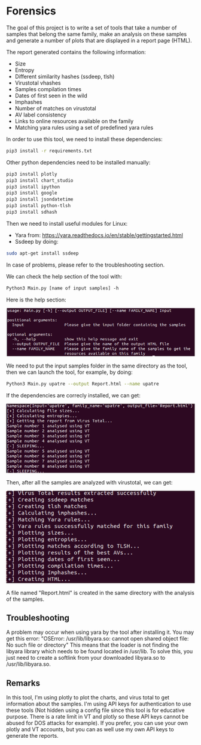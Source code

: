 # Forensics
The goal of this project is to write a set of tools that take a number of samples that belong the same family, make an analysis on these samples and generate a number of plots that are displayed in a report page (HTML). 

The report generated contains the following information: 
* Size
* Entropy
* Different similarity hashes (ssdeep, tlsh)
* Virustotal vhashes
* Samples compilation times
* Dates of first seen in the wild
* Imphashes
* Number of matches on virustotal 
* AV label consistency
* Links to online resources available on the family 
* Matching yara rules using a set of predefined yara rules

In order to use this tool, we need to install these dependencies: 
```bash
pip3 install -r requirements.txt
```

Other python dependencies need to be installed manually: 
```bash
pip3 install plotly
pip3 install chart_studio
pip3 install ipython
pip3 install google
pip3 install jsondatetime
pip3 install python-tlsh
pip3 install sdhash
```


Then we need to install useful modules for Linux:
* Yara from: https://yara.readthedocs.io/en/stable/gettingstarted.html
* Ssdeep by doing: 
```bash
sudo apt-get install ssdeep
```

In case of problems, please refer to the troubleshooting section. 


We can check the help section of the tool with: 
```bash
Python3 Main.py [name of input samples] -h 
```
Here is the help section: 

![Image of help section](help_section.png)

We need to put the input samples folder in the same directory as the tool, then we can launch the tool, for example, by doing: 
```bash
Python3 Main.py upatre --output Report.html --name upatre
```
If the dependencies are correcly installed, we can get: 

![Image of first part of result](1.png)

Then, after all the samples are analyzed with virustotal, we can get: 

![Image of first part of result](2.png)

A file named "Report.html" is created in the same directory with the analysis of the samples. 

## Troubleshooting

A problem may occur when using yara by the tool after installing it. 
You may get this error: "OSError: /usr/lib/libyara.so: cannot open shared object file: No such file or directory"
This means that the loader is not finding the libyara library which needs to be found located in /usr/lib.
To solve this, you just need to create a softlink from your downloaded libyara.so to /usr/lib/libyara.so.


## Remarks

In this tool, I'm using plotly to plot the charts, and virus total to get information about the samples. I'm using API keys for authentication to use these tools (Not hidden using a config file since this tool is for educative purpose. There is a rate limit in VT and plotly so these API keys cannot be abused for DOS attacks for example). If you prefer, you can use your own plotly and VT accounts, but you can as well use my own API keys to generate the reports. 
